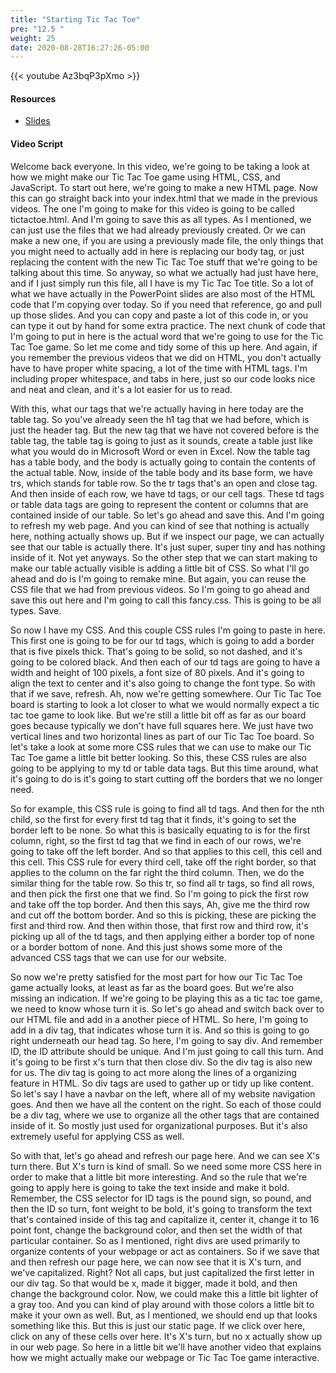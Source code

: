 ```yaml
---
title: "Starting Tic Tac Toe"
pre: "12.5 "
weight: 25
date: 2020-08-28T16:27:26-05:00
---
```


{{< youtube Az3bqP3pXmo >}}

#### Resources
* [Slides](/1-cc110/13-webprog/slides/13-WebProgramming2.pdf)

#### Video Script

Welcome back everyone. In this video, we're going to be taking a look at how we might make our Tic Tac Toe game using HTML, CSS, and JavaScript. To start out here, we're going to make a new HTML page. Now this can go straight back into your index.html that we made in the previous videos. The one I'm going to make for this video is going to be called tictactoe.html. And I'm going to save this as all types. As I mentioned, we can just use the files that we had already previously created. Or we can make a new one, if you are using a previously made file, the only things that you might need to actually add in here is replacing our body tag, or just replacing the content with the new Tic Tac Toe stuff that we're going to be talking about this time. So anyway, so what we actually had just have here, and if I just simply run this file, all I have is my Tic Tac Toe title. So a lot of what we have actually in the PowerPoint slides are also most of the HTML code that I'm copying over today. So if you need that reference, go and pull up those slides. And you can copy and paste a lot of this code in, or you can type it out by hand for some extra practice. The next chunk of code that I'm going to put in here is the actual word that we're going to use for the Tic Tac Toe game. So let me come and tidy some of this up here. And again, if you remember the previous videos that we did on HTML, you don't actually have to have proper white spacing, a lot of the time with HTML tags. I'm including proper whitespace, and tabs in here, just so our code looks nice and neat and clean, and it's a lot easier for us to read. 

With this, what our tags that we're actually having in here today are the table tag. So you've already seen the h1 tag that we had before, which is just the header tag. But the new tag that we have not covered before is the table tag, the table tag is going to just as it sounds, create a table just like what you would do in Microsoft Word or even in Excel. Now the table tag has a table body, and the body is actually going to contain the contents of the actual table. Now, inside of the table body and its base form, we have trs, which stands for table row. So the tr tags that's an open and close tag. And then inside of each row, we have td tags, or our cell tags. These td tags or table data tags are going to represent the content or columns that are contained inside of our table. So let's go ahead and save this. And I'm going to refresh my web page. And you can kind of see that nothing is actually here, nothing actually shows up. But if we inspect our page, we can actually see that our table is actually there. It's just super, super tiny and has nothing inside of it. Not yet anyways. So the other step that we can start making to make our table actually visible is adding a little bit of CSS. So what I'll go ahead and do is I'm going to remake mine. But again, you can reuse the CSS file that we had from previous videos. So I'm going to go ahead and save this out here and I'm going to call this fancy.css. This is going to be all types. Save. 

So now I have my CSS. And this couple CSS rules I'm going to paste in here. This first one is going to be for our td tags, which is going to add a border that is five pixels thick. That's going to be solid, so not dashed, and it's going to be colored black. And then each of our td tags are going to have a width and height of 100 pixels, a font size of 80 pixels. And it's going to align the text to center and it's also going to change the font type. So with that if we save, refresh. Ah, now we're getting somewhere. Our Tic Tac Toe board is starting to look a lot closer to what we would normally expect a tic tac toe game to look like. But we're still a little bit off as far as our board goes because typically we don't have full squares here. We just have two vertical lines and two horizontal lines as part of our Tic Tac Toe board. So let's take a look at some more CSS rules that we can use to make our Tic Tac Toe game a little bit better looking. So this, these CSS rules are also going to be applying to my td or table data tags. But this time around, what it's going to do is it's going to start cutting off the borders that we no longer need. 

So for example, this CSS rule is going to find all td tags. And then for the nth child, so the first for every first td tag that it finds, it's going to set the border left to be none. So what this is basically equating to is for the first column, right, so the first td tag that we find in each of our rows, we're going to take off the left border. And so that applies to this cell, this cell and this cell. This CSS rule for every third cell, take off the right border, so that applies to the column on the far right the third column. Then, we do the similar thing for the table row. So this tr, so find all tr tags, so find all rows, and then pick the first one that we find. So I'm going to pick the first row and take off the top border. And then this says, Ah, give me the third row and cut off the bottom border. And so this is picking, these are picking the first and third row. And then within those, that first row and third row, it's picking up all of the td tags, and then applying either a border top of none or a border bottom of none. And this just shows some more of the advanced CSS tags that we can use for our website. 

So now we're pretty satisfied for the most part for how our Tic Tac Toe game actually looks, at least as far as the board goes. But we're also missing an indication. If we're going to be playing this as a tic tac toe game, we need to know whose turn it is. So let's go ahead and switch back over to our HTML file and add in a another piece of HTML. So here, I'm going to add in a div tag, that indicates whose turn it is. And so this is going to go right underneath our head tag. So here, I'm going to say div. And remember ID, the ID attribute should be unique. And I'm just going to call this turn. And it's going to be first x's turn that then close div. So the div tag is also new for us. The div tag is going to act more along the lines of a organizing feature in HTML. So div tags are used to gather up or tidy up like content. So let's say I have a navbar on the left, where all of my website navigation goes. And then we have all the content on the right. So each of those could be a div tag, where we use to organize all the other tags that are contained inside of it. So mostly just used for organizational purposes. But it's also extremely useful for applying CSS as well. 

So with that, let's go ahead and refresh our page here. And we can see X's turn there. But X's turn is kind of small. So we need some more CSS here in order to make that a little bit more interesting. And so the rule that we're going to apply here is going to take the text inside and make it bold. Remember, the CSS selector for ID tags is the pound sign, so pound, and then the ID so turn, font weight to be bold, it's going to transform the text that's contained inside of this tag and capitalize it, center it, change it to 16 point font, change the background color, and then set the width of that particular container. So as I mentioned, right divs are used primarily to organize contents of your webpage or act as containers. So if we save that and then refresh our page here, we can now see that it is X's turn, and we've capitalized. Right? Not all caps, but just capitalized the first letter in our div tag. So that would be x, made it bigger, made it bold, and then change the background color. Now, we could make this a little bit lighter of a gray too. And you can kind of play around with those colors a little bit to make it your own as well. But, as I mentioned, we should end up that looks something like this. But this is just our static page. If we click over here, click on any of these cells over here. It's X's turn, but no x actually show up in our web page. So here in a little bit we'll have another video that explains how we might actually make our webpage or Tic Tac Toe game interactive. 

